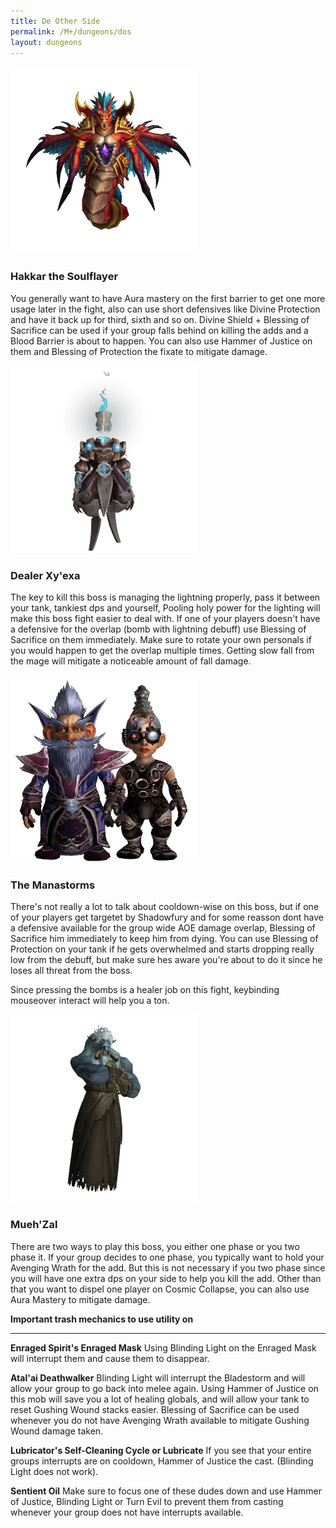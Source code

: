 ```yaml
---
title: De Other Side
permalink: /M+/dungeons/dos
layout: dungeons
---
```


<a style="color: white">
    <img src="/assets/img/dungeons/hakkar.png" class="dungeon_boss"/>
</a>

### Hakkar the Soulflayer

You generally want to have Aura mastery on the first barrier to get one more usage later in the fight, also can use short defensives like Divine Protection and have it back up for third, sixth and so on. Divine Shield + Blessing of Sacrifice can be used if your group falls behind on killing the adds and a Blood Barrier is about to happen. You can also use Hammer of Justice on them and Blessing of Protection the fixate to mitigate damage.

<a style="color: white">
    <img src="/assets/img/dungeons/dealer.png" class="dungeon_boss"/>
</a>

### Dealer Xy'exa

The key to kill this boss is managing the lightning properly, pass it between your tank, tankiest dps and yourself, Pooling holy power for the lighting will make this boss fight easier to deal with. If one of your players doesn't have a defensive for the overlap (bomb with lightning debuff) use Blessing of Sacrifice on them immediately. Make sure to rotate your own personals if you would happen to get the overlap multiple times. Getting slow fall from the mage will mitigate a noticeable amount of fall damage.

<a style="color: white">
    <img src="/assets/img/dungeons/manastorms.png" class="dungeon_boss"/>
</a>

### The Manastorms

There's not really a lot to talk about cooldown-wise on this boss, but if one of your players get targetet by Shadowfury and for some reasson dont have a defensive available for the group wide AOE damage overlap, Blessing of Sacrifice him immediately to keep him from dying. You can use Blessing of Protection on your tank if he gets overwhelmed and starts dropping really low from the debuff, but make sure hes aware you're about to do it since he loses all threat from the boss.

Since pressing the bombs is a healer job on this fight, keybinding mouseover interact will help you a ton.

<a style="color: white">
    <img src="/assets/img/dungeons/mue.png" class="dungeon_boss"/>
</a>

### Mueh'Zal

There are two ways to play this boss, you either one phase or you two phase it. If your group decides to one phase, you typically want to hold your Avenging Wrath for the add. But this is not necessary if you two phase since you will have one extra dps on your side to help you kill the add. Other than that you want to dispel one player on Cosmic Collapse, you can also use Aura Mastery to mitigate damage.

**Important trash mechanics to use utility on**

---
**Enraged Spirit's Enraged Mask** Using Blinding Light on the Enraged Mask will interrupt them and cause them to disappear.

**Atal'ai Deathwalker** Blinding Light will interrupt the Bladestorm and will allow your group to go back into melee again. Using Hammer of Justice on this mob will save you a lot of healing globals, and will allow your tank to reset Gushing Wound stacks easier. Blessing of Sacrifice can be used whenever you do not have Avenging Wrath available to mitigate Gushing Wound damage taken.

**Lubricator's Self-Cleaning Cycle or Lubricate** If you see that your entire groups interrupts are on cooldown, Hammer of Justice the cast. (Blinding Light does not work).

**Sentient Oil** Make sure to focus one of these dudes down and use Hammer of Justice, Blinding Light or Turn Evil to prevent them from casting whenever your group does not have interrupts available.

